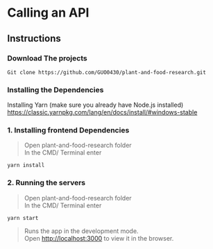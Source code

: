 # Calling an API

## Instructions

### Download The projects

    Git clone https://github.com/GUO0430/plant-and-food-research.git

### Installing the Dependencies

Installing Yarn (make sure you already have Node.js installed)
https://classic.yarnpkg.com/lang/en/docs/install/#windows-stable

### 1. Installing frontend Dependencies

> Open plant-and-food-research folder \
> In the CMD/ Terminal enter

    yarn install


### 2. Running the servers

> Open plant-and-food-research folder \
> In the CMD/ Terminal enter

    yarn start

> Runs the app in the development mode.\
> Open [http://localhost:3000](http://localhost:3000) to view it in the browser.
